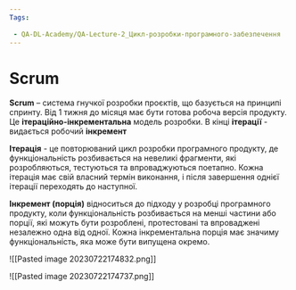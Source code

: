 ```yaml
---
Tags:
 
 - QA-DL-Academy/QA-Lecture-2_Цикл-розробки-програмного-забезпечення
---
```


# Scrum

**Scrum** – система гнучкої розробки проєктів, що базується на принципі спринту. Від 1 тижня до місяця має бути готова робоча версія продукту. Це **ітераційно-інкрементальна** модель розробки. В кінці **ітерації** - видається робочий **інкремент**

**Ітерація** - це повторюваний цикл розробки програмного продукту, де функціональність розбивається на невеликі фрагменти, які розробляються, тестуються та впроваджуються поетапно. Кожна ітерація має свій власний термін виконання, і після завершення однієї ітерації переходять до наступної.

**Інкремент (порція)** відноситься до підходу у розробці програмного продукту, коли функціональність розбивається на менші частини або порції, які можуть бути розроблені, протестовані та впроваджені незалежно одна від одної. Кожна інкрементальна порція має значиму функціональність, яка може бути випущена окремо.

![[Pasted image 20230722174832.png]]

![[Pasted image 20230722174737.png]]
